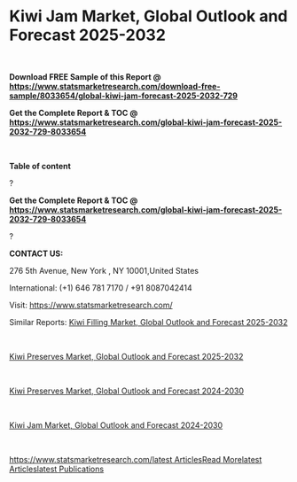 <h1>Kiwi Jam Market, Global Outlook and Forecast 2025-2032</h1><br/><p><strong>Download FREE Sample of this Report @ <a href="https://www.statsmarketresearch.com/download-free-sample/8033654/global-kiwi-jam-forecast-2025-2032-729">https://www.statsmarketresearch.com/download-free-sample/8033654/global-kiwi-jam-forecast-2025-2032-729</a></strong></p>
 
 
 
 <div><b>Get the Complete Report & TOC @ <a href="https://www.statsmarketresearch.com/global-kiwi-jam-forecast-2025-2032-729-8033654">https://www.statsmarketresearch.com/global-kiwi-jam-forecast-2025-2032-729-8033654</a></b></div>
 
 
 
 <p><br />
 
 <b>Table of content</b></p>
 
 
 
 <p>? </p>
 
 
 
 <div><b>Get the Complete Report & TOC @ <a href="https://www.statsmarketresearch.com/global-kiwi-jam-forecast-2025-2032-729-8033654">https://www.statsmarketresearch.com/global-kiwi-jam-forecast-2025-2032-729-8033654</a></b></div>
 
 
 
 <p>? </p>
 
 
 
 <p><b>CONTACT US:</b><br />
 
 276 5th Avenue, New York , NY 10001,United States<br />
 
 International: (+1) 646 781 7170 / +91 8087042414<br />
 
 Visit: <a href="https://www.statsmarketresearch.com/">https://www.statsmarketresearch.com/</a><br />
 
 Similar Reports: <a href="https://www.statsmarketresearch.com/global-kiwi-jam-forecast-2025-2032-729-8033654">Kiwi Filling Market, Global Outlook and Forecast 2025-2032</a><br />
 
 <br />
 
 <a href="https://www.statsmarketresearch.com/global-kiwi-jam-forecast-2025-2032-729-8033654">Kiwi Preserves Market, Global Outlook and Forecast 2025-2032</a><br />
 
 <br />
 
 <a href="https://www.statsmarketresearch.com/global-kiwi-jam-forecast-2025-2032-729-8033654">Kiwi Preserves Market, Global Outlook and Forecast 2024-2030</a><br />
 
 <br />
 
 <a href="https://www.statsmarketresearch.com/global-kiwi-jam-forecast-2025-2032-729-8033654">Kiwi Jam Market, Global Outlook and Forecast 2024-2030</a><br />
 
 <br />
 
 <a href="https://gyeongbokgung.com">https://www.statsmarketresearch.com/</a><a href="https://hallyeomaritime.com">latest Articles</a><a href="https://jingwansa.com">Read More</a><a href="https://nguoiviet.jp/">latest Articles</a><a href="https://www.intelmarketresearch.com/">latest Publications</a></p>